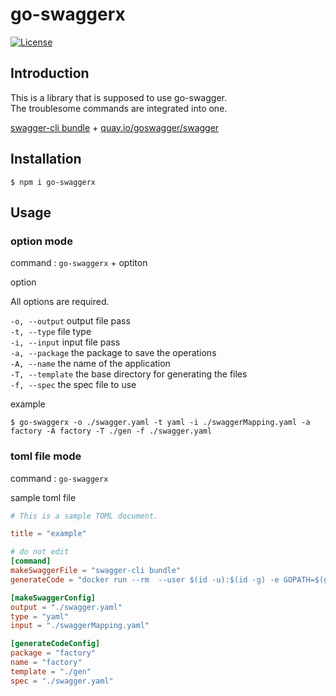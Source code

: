 # go-swaggerx

[![License](https://poser.pugx.org/ucan-lab/laravel-dacapo/license)](https://packagist.org/packages/ucan-lab/laravel-dacapo)
## Introduction
This is a library that is supposed to use go-swagger.  
The troublesome commands are integrated into one.

[swagger-cli bundle](https://www.npmjs.com/package/swagger-cli) + [quay.io/goswagger/swagger](https://goswagger.io/generate/server.html)

## Installation
```
$ npm i go-swaggerx
```

## Usage
### option mode

command : `go-swaggerx` + optiton

option

All options are required.

`-o, --output` output file pass  
`-t, --type` file type  
`-i, --input` input file pass  
`-a, --package` the package to save the operations  
`-A, --name` the name of the application  
`-T, --template` the base directory for generating the files  
`-f, --spec` the spec file to use  

example
```
$ go-swaggerx -o ./swagger.yaml -t yaml -i ./swaggerMapping.yaml -a factory -A factory -T ./gen -f ./swagger.yaml
```
### toml file mode

command : `go-swaggerx`

sample toml file

```toml
# This is a sample TOML document.

title = "example"

# do not edit
[command]
makeSwaggerFile = "swagger-cli bundle"
generateCode = "docker run --rm  --user $(id -u):$(id -g) -e GOPATH=$(go env GOPATH):/go -v $HOME:$HOME -w $(pwd) quay.io/goswagger/swagger generate server"

[makeSwaggerConfig]
output = "./swagger.yaml"
type = "yaml"
input = "./swaggerMapping.yaml"

[generateCodeConfig]
package = "factory"
name = "factory"
template = "./gen"
spec = "./swagger.yaml"
```
